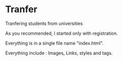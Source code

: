 # Tranfer
Tranfering students from universities

As you recommended, I started only with registration.

Everything is in a single file name "index.html".

Everything include : Images, Links, styles and tags.
